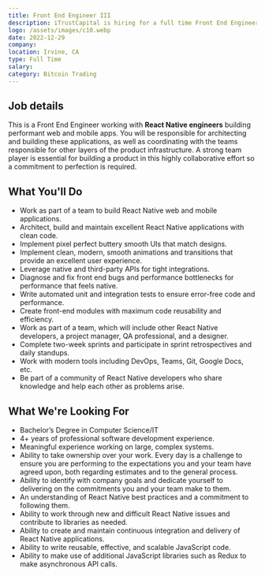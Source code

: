 ```yaml
---
title: Front End Engineer III
description: iTrustCapital is hiring for a full time Front End Engineer III since Dec 29, 2022. Apply today.
logo: /assets/images/c10.webp
date: 2022-12-29
company: 
location: Irvine, CA
type: Full Time
salary: 
category: Bitcoin Trading
---
```


## Job details

This is a Front End Engineer working with **React Native engineers** building performant web and mobile apps. You will be responsible for architecting and building these applications, as well as coordinating with the teams responsible for other layers of the product infrastructure. A strong team player is essential for building a product in this highly collaborative effort so a commitment to perfection is required.

## What You'll Do

- Work as part of a team to build React Native web and mobile applications.
- Architect, build and maintain excellent React Native applications with clean code.
- Implement pixel perfect buttery smooth UIs that match designs.
- Implement clean, modern, smooth animations and transitions that provide an excellent user experience.
- Leverage native and third-party APIs for tight integrations.
- Diagnose and fix front end bugs and performance bottlenecks for performance that feels native.
- Write automated unit and integration tests to ensure error-free code and performance.
- Create front-end modules with maximum code reusability and efficiency.
- Work as part of a team, which will include other React Native developers, a project manager, QA professional, and a designer.
- Complete two-week sprints and participate in sprint retrospectives and daily standups.
- Work with modern tools including DevOps, Teams, Git, Google Docs, etc.
- Be part of a community of React Native developers who share knowledge and help each other as problems arise.

## What We're Looking For

- Bachelor’s Degree in Computer Science/IT
- 4+ years of professional software development experience.
- Meaningful experience working on large, complex systems.
- Ability to take ownership over your work. Every day is a challenge to ensure you are performing to the expectations you and your team have agreed upon, both regarding estimates and to the general process.
- Ability to identify with company goals and dedicate yourself to delivering on the commitments you and your team make to them.
- An understanding of React Native best practices and a commitment to following them.
- Ability to work through new and difficult React Native issues and contribute to libraries as needed.
- Ability to create and maintain continuous integration and delivery of React Native applications.
- Ability to write reusable, effective, and scalable JavaScript code.
- Ability to make use of additional JavaScript libraries such as Redux to make asynchronous API calls.
